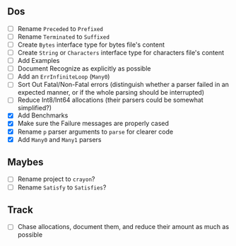 ## Dos

- [ ] Rename `Preceded` to `Prefixed`
- [ ] Rename `Terminated` to `Suffixed`
- [ ] Create `Bytes` interface type for bytes file's content
- [ ] Create `String` or `Characters` interface type for characters file's content
- [ ] Add Examples
- [ ] Document Recognize as explicitly as possible
- [ ] Add an `ErrInfiniteLoop` (`Many0`)
- [ ] Sort Out Fatal/Non-Fatal errors (distinguish whether a parser failed in an expected manner, or if the whole parsing should be interrupted)
- [ ] Reduce Int8/Int64 allocations (their parsers could be somewhat simplified?)
- [x] Add Benchmarks
- [x] Make sure the Failure messages are properly cased
- [x] Rename `p` parser arguments to `parse` for clearer code
- [x] Add `Many0` and `Many1` parsers

## Maybes

- [ ] Rename project to `crayon`?
- [ ] Rename `Satisfy` to `Satisfies`?

## Track

- [ ] Chase allocations, document them, and reduce their amount as much as possible
